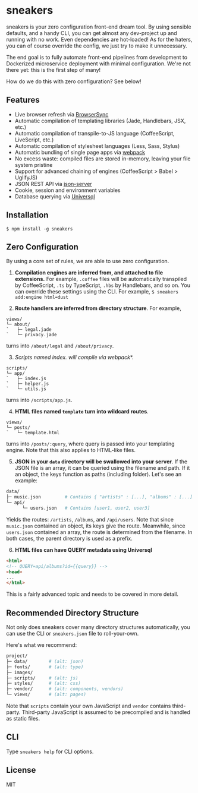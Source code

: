 # sneakers

sneakers is your zero configuration front-end dream tool. By using sensible
defaults, and a handy CLI, you can get almost any dev-project up and running
with no work. Even dependencies are hot-loaded! As for the haters, you can of
course override the config, we just try to make it unnecessary.

The end goal is to fully automate front-end pipelines from development to
Dockerized microservice deployment with minimal configuration. We're not there
yet: this is the first step of many!

How do we do this with zero configuration? See below!


## Features

* Live browser refresh via [BrowserSync](https://github.com/Browsersync/browser-sync)  
* Automatic compilation of templating libraries (Jade, Handlebars, JSX, etc.)  
* Automatic compilation of transpile-to-JS language (CoffeeScript, LiveScript, etc.)  
* Automatic compilation of stylesheet languages (Less, Sass, Stylus)  
* Automatic bundling of single page apps via [webpack](https://github.com/webpack/webpack)
* No excess waste: compiled files are stored in-memory, leaving your file system pristine
* Support for advanced chaining of engines (CoffeeScript > Babel > UglifyJS)  
* JSON REST API via [json-server](https://github.com/typicode/json-server)  
* Cookie, session and environment variables  
* Database querying via [Universql](https://github.com/brandoncarl/universql)  


## Installation

```
$ npm install -g sneakers
```

## Zero Configuration

By using a core set of rules, we are able to use zero configuration.  

1. **Compilation engines are inferred from, and attached to file extensions.**
For example, `.coffee` files will be automatically transpiled by CoffeeScript,
`.ts` by TypeScript, `.hbs` by Handlebars, and so on. You can override these
settings using the CLI. For example, `$ sneakers add:engine html=dust`

2. **Route handlers are inferred from directory structure**. For example,
```
views/
└─ about/
`   ├─ legal.jade
`   └─ privacy.jade
```
turns into `/about/legal` and `/about/privacy`.

3. **Scripts named index.* will compile via webpack**.
```
scripts/
└─ app/
`   ├─ index.js
`   ├─ helper.js
`   └─ utils.js
```
turns into `/scripts/app.js`.

4. **HTML files named `template` turn into wildcard routes**.
```
views/
└─ posts/
`   └─ template.html
```
turns into `/posts/:query`, where query is passed into your templating engine.
Note that this also applies to HTML-like files.

5. **JSON in your `data` directory will be swallowed into your server**.
If the JSON file is an array, it can be queried using the filename and path.
If it an object, the keys function as paths (including folder). Let's see an example:
```bash
data/
├─ music.json         # Contains { "artists" : [...], "albums" : [...] }
└─ api/
      └─ users.json   # Contains [user1, user2, user3]
```
Yields the routes: `/artists`, `/albums`, and `/api/users`. Note that since
`music.json` contained an object, its keys give the route. Meanwhile, since
`users.json` contained an array, the route is determined from the filename. In
both cases, the parent directory is used as a prefix.

6. **HTML files can have QUERY metadata using Universql**
```html
<html>
<!-- QUERY=api/albums?id={{query}} -->
<head>
...
</html>
```
This is a fairly advanced topic and needs to be covered in more detail.

## Recommended Directory Structure

Not only does sneakers cover many directory structures automatically, you can
use the CLI or `sneakers.json` file to roll-your-own.

Here's what we recommend:

```bash
project/
├─ data/        # (alt: json)
├─ fonts/       # (alt: type)
├─ images/
├─ scripts/     # (alt: js)
├─ styles/      # (alt: css)
├─ vendor/      # (alt: components, vendors)
└─ views/       # (alt: pages)

```
Note that `scripts` contain your own JavaScript and `vendor` contains third-party.
Third-party JavaScript is assumed to be precompiled and is handled as static files.


## CLI

Type `sneakers help` for CLI options.


## License
MIT
